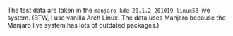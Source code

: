 The test data are taken in the `manjaro-kde-20.1.2-201019-linux58` live system. (BTW, I use vanilla Arch Linux. The data uses Manjaro because the Manjaro live system has lots of outdated packages.)
